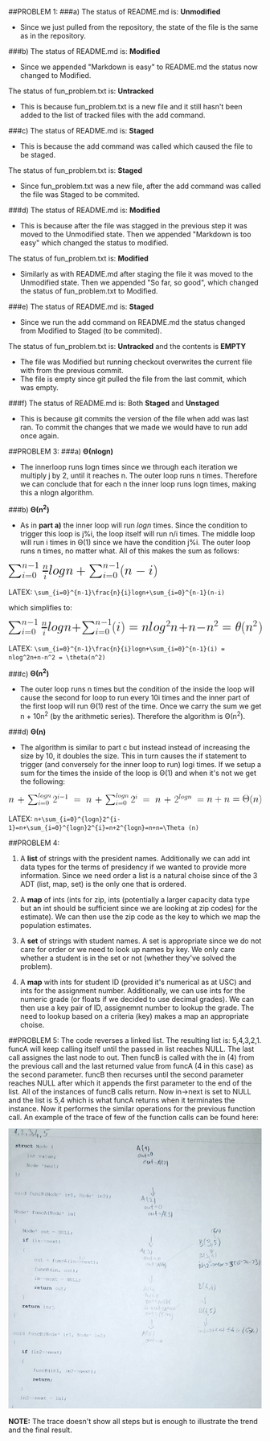 ##PROBLEM 1:
###a)
The status of README.md is:
**Unmodified**
* Since we just pulled from the repository, the state of the file is the same as in the repository.

###b)
The status of README.md is: 
**Modified**
* Since we appended "Markdown is easy" to README.md the status now changed to Modified.

The status of fun_problem.txt is:
**Untracked**
* This is because fun_problem.txt is a new file and it still hasn't been added to the list of tracked files with the add command.

###c)
The status of README.md is:
**Staged**
* This is because the add command was called which caused the file to be staged.

The status of fun_problem.txt is:
**Staged**
* Since fun_problem.txt was a new file, after the add command was called the file was Staged to be commited.

###d)
The status of README.md is:
**Modified**
* This is because after the file was stagged in the previous step it was moved to the Unmodified state. Then we appended "Markdown is too easy" which changed the status to modified.

The status of fun_problem.txt is:
**Modified**
* Similarly as with README.md after staging the file it was moved to the Unmodified state. Then we appended "So far, so good", which changed the status of fun_problem.txt to Modified.

###e)
The status of README.md is:
**Staged**
* Since we run the add command on README.md the status changed from Modified to Staged (to be commited).

The status of fun_problem.txt is:
**Untracked** and the contents is **EMPTY**
* The file was Modified but running checkout overwrites the current file with from the previous commit.
* The file is empty since git pulled the file from the last commit, which was empty.

###f)
The status of README.md is:
Both **Staged** and **Unstaged**
* This is because git commits the version of the file when add was last ran. To commit the changes that we made we would have to run add once again.

##PROBLEM 3:
###a)
**Θ(nlogn)**
* The innerloop runs logn times since we through each iteration we multiply j by 2, until it reaches n. The outer loop runs n times. Therefore we can conclude that for each n the inner loop runs logn times, making this a nlogn algorithm.

###b)
**Θ(n<sup>2</sup>)**
* As in __part a)__ the inner loop will run *logn* times. Since the condition to trigger this loop is j%i, the loop itself will run n/i times. The middle loop will run i times in Θ(1) since we have the condition j%i. The outer loop runs n times, no matter what. All of this makes the sum as follows:

![alt text](https://github.com/NikTRSK/CS104/blob/master/MD_graphics/HW2/3-b1.png)

LATEX: ```\sum_{i=0}^{n-1}\frac{n}{i}logn+\sum_{i=0}^{n-1}(n-i)```

which simplifies to:

![alt text](https://github.com/NikTRSK/CS104/blob/master/MD_graphics/HW2/3-b2.png)

LATEX: ```\sum_{i=0}^{n-1}\frac{n}{i}logn+\sum_{i=0}^{n-1}(i) = nlog^2n+n-n^2 = \theta(n^2)```


###c)
**Θ(n<sup>2</sup>)**
* The outer loop runs n times but the condition of the inside the loop will cause the second for loop to run every 10i times and the inner part of the first loop will run Θ(1) rest of the time. Once we carry the sum we get n + 10n<sup>2</sup> (by the arithmetic series). Therefore the algorithm is Θ(n<sup>2</sup>).

###d)
**Θ(n)**
* The algorithm is similar to part c but instead instead of increasing the size by 10, it doubles the size. This in turn causes the if statement to trigger (and conversely for the inner loop to run) logi times. If we setup a sum for the times the inside of the loop is Θ(1) and when it's not we get the following:

![alt text](https://github.com/NikTRSK/CS104/blob/master/MD_graphics/HW2/3-d1.png)

LATEX: ```n+\sum_{i=0}^{logn}2^{i-1}=n+\sum_{i=0}^{logn}2^{i}=n+2^{logn}=n+n=\Theta (n)```

##PROBLEM 4:
1. A **list** of strings with the president names. Additionally we can add int data types for the terms of presidency if we wanted to provide more information. Since we need order a list is a natural choise since of the 3 ADT (list, map, set) is the only one that is ordered.

2. A **map** of ints (ints for zip, ints (potentially a larger capacity data type but an int should be sufficient since we are looking at zip codes) for the estimate). We can then use the zip code as the key to which we map the population estimates.

3. A **set** of strings with student names. A set is appropriate since we do not care for order or we need to look up names by key. We only care whether a student is in the set or not (whether they've solved the problem).

4. A **map** with ints for student ID (provided it's numerical as at USC) and ints for the assignment number. Additionally, we can use ints for the numeric grade (or floats if we decided to use decimal grades). We can then use a key pair of ID, assignemnt number to lookup the grade. The need to lookup based on a criteria (key) makes a map an appropriate choise.

##PROBLEM 5:
The code reverses a linked list. The resulting list is: 5,4,3,2,1. funcA will keep calling itself until the passed in list reaches NULL. The last call assignes the last node to out. Then funcB is called with the in (4) from the previous call and the last returned value from funcA (4 in this case) as the second parameter. funcB then recurses until the second parameter reaches NULL after which it appends the first parameter to the end of the list. All of the instances of funcB calls return. Now in->next is set to NULL and the list is 5,4 which is what funcA returns when it terminates the instance. Now it performes the similar operations for the previous function call.
An example of the trace of few of the function calls can be found here:

![alt text](https://github.com/NikTRSK/CS104/blob/master/MD_graphics/HW2/5.jpg)

**NOTE:** The trace doesn't show all steps but is enough to illustrate the trend and the final result. 